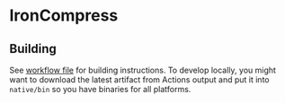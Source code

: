 # IronCompress



## Building

See [workflow file](.github/workflows/ci.yml) for building instructions. To develop locally, you might want to download the latest artifact from Actions output and put it into `native/bin` so you have binaries for all platforms.

